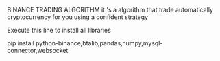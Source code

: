 BINANCE TRADING ALGORITHM it 's a algorithm that trade automatically cryptocurrency for you
using a confident strategy

Execute this line to install all libraries

pip install python-binance,btalib,pandas,numpy,mysql-connector,websocket
